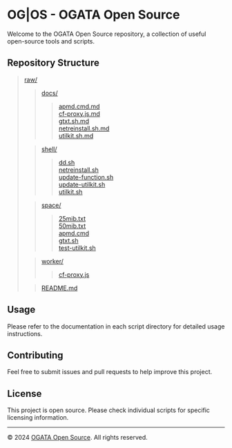 # OG|OS - OGATA Open Source

Welcome to the OGATA Open Source repository, a collection of useful open-source tools and scripts.

## Repository Structure

> [raw/](.)<br>
>  > [docs/](docs/)<br>
>  >  > [apmd.cmd.md](docs/apmd.cmd.md)<br>
>  >  > [cf-proxy.js.md](docs/cf-proxy.js.md)<br>
>  >  > [gtxt.sh.md](docs/gtxt.sh.md)<br>
>  >  > [netreinstall.sh.md](docs/netreinstall.sh.md)<br>
>  >  > [utilkit.sh.md](docs/utilkit.sh.md)<br>
>
>  > [shell/](shell/)<br>
>  >  > [dd.sh](shell/dd.sh)<br>
>  >  > [netreinstall.sh](shell/netreinstall.sh)<br>
>  >  > [update-function.sh](shell/update-function.sh)<br>
>  >  > [update-utilkit.sh](shell/update-utilkit.sh)<br>
>  >  > [utilkit.sh](shell/utilkit.sh)<br>
>
>  > [space/](space/)<br>
>  >  > [25mib.txt](space/25mib.txt)<br>
>  >  > [50mib.txt](space/50mib.txt)<br>
>  >  > [apmd.cmd](space/apmd.cmd)<br>
>  >  > [gtxt.sh](space/gtxt.sh)<br>
>  >  > [test-utilkit.sh](space/test-utilkit.sh)<br>
>
>  > [worker/](worker/)<br>
>  >  > [cf-proxy.js](worker/cf-proxy.js)<br>
>
>  > [README.md](README.md)<br>

## Usage

Please refer to the documentation in each script directory for detailed usage instructions.

## Contributing

Feel free to submit issues and pull requests to help improve this project.

## License

This project is open source. Please check individual scripts for specific licensing information.

---

© 2024 [OGATA Open Source](https://github.com/OG-Open-Source). All rights reserved.
